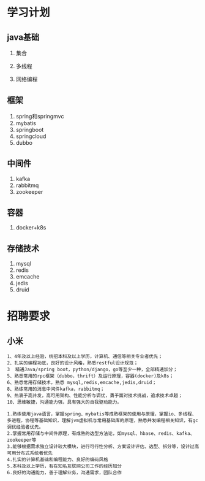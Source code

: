 # 学习计划
## java基础
1. 集合

2. 多线程

3. 网络编程

##  框架
1. spring和springmvc
2. mybatis
3. springboot
4. springcloud
5. dubbo

## 中间件
1. kafka
2. rabbitmq
3. zookeeper

## 容器
1. docker+k8s

## 存储技术

1. mysql
2. redis
3. emcache
4. jedis
5. druid

# 招聘要求
## 小米
~~~
1、4年及以上经验，统招本科及以上学历，计算机、通信等相关专业者优先；
2、扎实的编程功底，良好的设计风格，熟悉restful设计规范；
3  精通Java/spring boot，python/django，go等至少一种，全部精通加分；
5、熟悉常用的rpc框架（dubbo，thrift）及运行原理，容器(docker)及k8s；
6、熟悉常用存储技术，熟悉 mysql,redis,emcache,jedis,druid；
8、熟练常用的消息中间件kafka，rabbitmq；
9、热衷于高并发，高可用架构、性能分析与调优，勇于面对技术挑战，追求技术卓越；
10、思维敏捷，沟通能力强，具有强大的自我驱动能力。
~~~

~~~
1.熟练使用java语言，掌握spring、mybatis等成熟框架的使用与原理，掌握io、多线程、多进程，协程等基础知识，理解jvm虚拟机与常用基础库的原理，熟悉并发编程相关知识，有gc调优经验者优先。
2.掌握常用存储与中间件原理，有成熟的选型方法论，如mysql、hbase、redis、kafka、zookeeper等
3.能够根据需求独立设计较大模块，进行可行性分析、方案设计评估、选型、拆分等，设计过高可用分布式系统者优先
4.扎实的计算机基础和编程能力、良好的编码风格
5.本科及以上学历，有在知名互联网公司工作的经历加分
6.良好的沟通能力，善于理解业务，沟通需求，团队合作
~~~